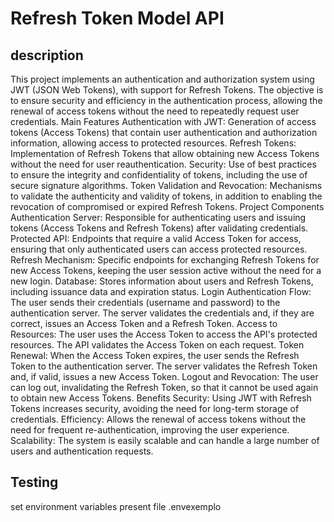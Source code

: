 # Refresh Token Model API

## description 
This project implements an authentication and authorization system using JWT (JSON Web Tokens), with support for Refresh Tokens. The objective is to ensure security and efficiency in the authentication process, allowing the renewal of access tokens without the need to repeatedly request user credentials.
Main Features Authentication with JWT: Generation of access tokens (Access Tokens) that contain user authentication and authorization information, allowing access to protected resources. Refresh Tokens: Implementation of Refresh Tokens that allow obtaining new Access Tokens without the need for user reauthentication. Security: Use of best practices to ensure the integrity and confidentiality of tokens, including the use of secure signature algorithms. Token Validation and Revocation: Mechanisms to validate the authenticity and validity of tokens, in addition to enabling the revocation of compromised or expired Refresh Tokens. Project Components Authentication Server: Responsible for authenticating users and issuing tokens (Access Tokens and Refresh Tokens) after validating credentials. Protected API: Endpoints that require a valid Access Token for access, ensuring that only authenticated users can access protected resources. Refresh Mechanism: Specific endpoints for exchanging Refresh Tokens for new Access Tokens, keeping the user session active without the need for a new login. Database: Stores information about users and Refresh Tokens, including issuance data and expiration status. Login Authentication Flow: The user sends their credentials (username and password) to the authentication server. The server validates the credentials and, if they are correct, issues an Access Token and a Refresh Token. Access to Resources: The user uses the Access Token to access the API's protected resources. The API validates the Access Token on each request. Token Renewal: When the Access Token expires, the user sends the Refresh Token to the authentication server. The server validates the Refresh Token and, if valid, issues a new Access Token. Logout and Revocation: The user can log out, invalidating the Refresh Token, so that it cannot be used again to obtain new Access Tokens. Benefits Security: Using JWT with Refresh Tokens increases security, avoiding the need for long-term storage of credentials. Efficiency: Allows the renewal of access tokens without the need for frequent re-authentication, improving the user experience. Scalability: The system is easily scalable and can handle a large number of users and authentication requests.




## Testing
set environment variables present file .envexemplo
